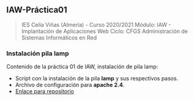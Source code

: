 ## IAW-Práctica01
> IES Celia Viñas (Almería) - Curso 2020/2021 
Módulo: IAW - Implantación de Aplicaciones Web 
Ciclo: CFGS Administración de Sistemas Informáticos en Red 
### Instalación pila lamp
Contenido de la práctica 01 de IAW, instalación de pila lamp:


- Script con la instalación de la pila **lamp** y sus respectivos pasos.
- Archivo de configuración para **apache 2.4**.
- [Enlace para repositorio][GitHub]





[GitHub]: https://github.com/jacobo87/IAW-Practica01
